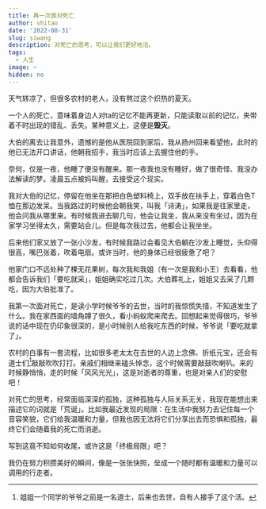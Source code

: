 ```yaml
---
title: 再一次面对死亡
author: shitao
date: '2022-08-31'
slug: siwang
description: 对死亡的思考，可以让我们更好地活。
tags:
  - 人生
image: ~
hidden: no
---
```


天气转凉了，但很多农村的老人，没有熬过这个炽热的夏天。

一个人的死亡，意味着身边人对ta的记忆不能再更新，只能读取以前的记忆，夹带着不时出现的错乱、丢失。某种意义上，这便是**毁灭**。

大伯的离去让我意外，遗憾的是他从医院回到家后，我从扬州回来看望他，此时的他已无法开口讲话，他朝我招手，我当时应该上去握住他的手。

奈何，仅是一夜，他睡了便没有醒来。那一夜我也没有睡好，做了很奇怪、我没办法解读的梦。凌晨五点被妈叫醒，去接受这个现实。

我对大伯的记忆，停留在他坐在那把白色塑料椅上，双手放在扶手上，穿着白色T恤在那边发呆。当我路过的时候他会朝我笑，叫我「诗涛」，如果我是往家里走，他会问我从哪里来。有时候我进去聊几句，他会让我坐，我从来没有坐过，因为在家学习坐得太久，需要站会儿。但是每次我过去，他都会让我坐坐。

后来他们家又放了一张小沙发，有时候我路过会看见大伯躺在沙发上睡觉，头仰得很高，嘴巴张着，吹着电扇。或许当时，他的身体已经很疲惫了吧？

他家门口不远处种了棵无花果树，每次我和我姐（有一次是我和小王）去看看，他都会告诉我们「要吃就采」，姐姐确实吃过几次。大伯葬礼上，姐姐又去采了几颗吃，因为大伯批准了。

我第一次面对死亡，是读小学时候爷爷的去世，当时的我惊慌失措，不知道发生了什么。我在家西面的墙角蹲了很久，看小蚂蚁爬来爬去。回想起来觉得很巧，爷爷说的话中现在仍印象很深的，是小时候别人给我吃东西的时候，爷爷说「要吃就拿了」。

农村的白事有一套流程，比如很多老太太在去世的人边上念佛、折纸元宝，还会有道士们[^道士]敲敲吹吹打打。亲戚们相继来磕头悼念，这个时候需要敲鼓吹喇叭。来的时候静悄悄，走的时候「风风光光」，这是对逝者的尊重，也是对亲人们的安慰吧！

[^道士]: 姐姐一个同学的爷爷之前是一名道士，后来也去世，自有人接手了这个活。

对死亡的思考，经常面临深深的孤独，这种孤独与人际关系无关，我现在能想出来描述它的词就是「荒诞」。比如我最近发现的局限：在生活中我努力去记住每一个音容笑貌，它们给我温暖和力量，但我也因无法将它们分享出去而恐惧和孤独，最终它们会随着我的死亡而消逝。

写到这竟不知如何收尾，或许这是「终极局限」吧？

我仍在努力积攒美好的瞬间，像是一张张快照，垒成一个随时都有温暖和力量可以调用的行走者。
